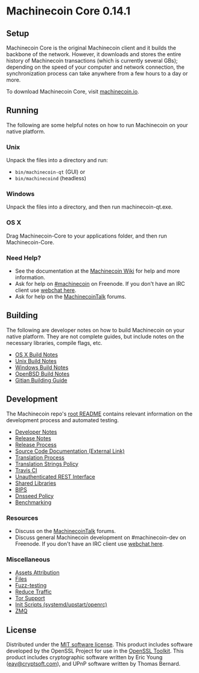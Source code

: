 Machinecoin Core 0.14.1
=====================

Setup
---------------------
Machinecoin Core is the original Machinecoin client and it builds the backbone of the network. However, it downloads and stores the entire history of Machinecoin transactions (which is currently several GBs); depending on the speed of your computer and network connection, the synchronization process can take anywhere from a few hours to a day or more.

To download Machinecoin Core, visit [machinecoin.io](https://machinecoin.io).

Running
---------------------
The following are some helpful notes on how to run Machinecoin on your native platform.

### Unix

Unpack the files into a directory and run:

- `bin/machinecoin-qt` (GUI) or
- `bin/machinecoind` (headless)

### Windows

Unpack the files into a directory, and then run machinecoin-qt.exe.

### OS X

Drag Machinecoin-Core to your applications folder, and then run Machinecoin-Core.

### Need Help?

* See the documentation at the [Machinecoin Wiki](https://machinecoin.info/)
for help and more information.
* Ask for help on [#machinecoin](http://webchat.freenode.net?channels=machinecoin) on Freenode. If you don't have an IRC client use [webchat here](http://webchat.freenode.net?channels=machinecoin).
* Ask for help on the [MachinecoinTalk](https://machinecointalk.io/) forums.

Building
---------------------
The following are developer notes on how to build Machinecoin on your native platform. They are not complete guides, but include notes on the necessary libraries, compile flags, etc.

- [OS X Build Notes](build-osx.md)
- [Unix Build Notes](build-unix.md)
- [Windows Build Notes](build-windows.md)
- [OpenBSD Build Notes](build-openbsd.md)
- [Gitian Building Guide](gitian-building.md)

Development
---------------------
The Machinecoin repo's [root README](/README.md) contains relevant information on the development process and automated testing.

- [Developer Notes](developer-notes.md)
- [Release Notes](release-notes.md)
- [Release Process](release-process.md)
- [Source Code Documentation (External Link)](https://dev.visucore.com/machinecoin/doxygen/)
- [Translation Process](translation_process.md)
- [Translation Strings Policy](translation_strings_policy.md)
- [Travis CI](travis-ci.md)
- [Unauthenticated REST Interface](REST-interface.md)
- [Shared Libraries](shared-libraries.md)
- [BIPS](bips.md)
- [Dnsseed Policy](dnsseed-policy.md)
- [Benchmarking](benchmarking.md)

### Resources
* Discuss on the [MachinecoinTalk](https://machinecointalk.io/) forums.
* Discuss general Machinecoin development on #machinecoin-dev on Freenode. If you don't have an IRC client use [webchat here](http://webchat.freenode.net/?channels=machinecoin-dev).

### Miscellaneous
- [Assets Attribution](assets-attribution.md)
- [Files](files.md)
- [Fuzz-testing](fuzzing.md)
- [Reduce Traffic](reduce-traffic.md)
- [Tor Support](tor.md)
- [Init Scripts (systemd/upstart/openrc)](init.md)
- [ZMQ](zmq.md)

License
---------------------
Distributed under the [MIT software license](/COPYING).
This product includes software developed by the OpenSSL Project for use in the [OpenSSL Toolkit](https://www.openssl.org/). This product includes
cryptographic software written by Eric Young ([eay@cryptsoft.com](mailto:eay@cryptsoft.com)), and UPnP software written by Thomas Bernard.
